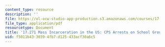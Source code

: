 ```yaml
---
content_type: resource
description: ''
file: https://ol-ocw-studio-app-production.s3.amazonaws.com/courses/17-271-mass-incarceration-in-the-united-states-fall-2020/f5011b4330394fb7d125433acf30a6c5_MIT17_271F20_StudentExample2.pdf
file_type: application/pdf
resourcetype: Document
title: '17.271 Mass Incarceration in the US: CPS Arrests on School Grounds'
uid: f5011b43-3039-4fb7-d125-433acf30a6c5
---
```


